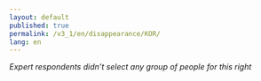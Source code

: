 ```yaml
---
layout: default
published: true
permalink: /v3_1/en/disappearance/KOR/
lang: en
---
```


_Expert respondents didn’t select any group of people for this right_
